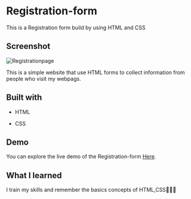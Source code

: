 # Registration-form
This is a Registration form build by using HTML and CSS 

## Screenshot
![Registrationpage](https://github.com/Vandana915/Registration-Form/assets/124566666/dad5014a-fcc5-49e3-b6f4-b6f8c62bfad9)

This is a simple website that use HTML forms to collect information from people who visit my webpags.


##  Built with
* HTML
+ CSS
## Demo
You can explore the live demo of the Registration-form [Here](https://vandana915.github.io/Registration-Form/).
## What I learned

I train my skills and remember the basics concepts of HTML,CSS👩🏻‍💻
